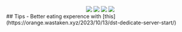 <div align="center">
    <a href="https://orange.wastaken.xyz"> <img src="https://badgen.net/badge/Blog/OWT?icon=sourcegraph&color=4ab8a1"></a>
    <a href="https://gitstar-ranking.com/repositories"> <img src="https://badgen.net/badge/Rank/0?icon=github&color=4ab8a1"></a>
    <a href="https://github.com/qspidy/dst-dedicated-server-admin-scripts"> <img src="https://badgen.net/github/stars/qspidy/dst-dedicated-server-admin-scripts?icon=github&color=4ab8a1"></a>
    <a href="https://github.com/qspidy/dst-dedicated-server-admin-scripts"> <img src="https://badgen.net/github/forks/qspidy/dst-dedicated-server-admin-scripts?icon=github&color=4ab8a1"></a>

</div>
## Tips
- Better eating experence with [this](https://orange.wastaken.xyz/2023/10/13/dst-dedicate-server-start/)
